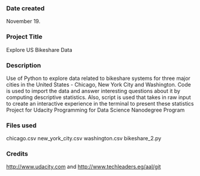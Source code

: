 ### Date created
November 19.

### Project Title
Explore US Bikeshare Data

### Description
Use of Python to explore data related to bikeshare systems for three major cities in the United States - Chicago, New York City and Washington. Code is used to import the data and answer interesting questions about it by computing descriptive statistics. Also, script is used that takes in raw input to create an interactive experience in the terminal to present these statistics Project for Udacity Programming for Data Science Nanodegree Program

### Files used
chicago.csv new_york_city.csv washington.csv bikeshare_2.py

### Credits
http://www.udacity.com and http://www.techleaders.eg/aal/git


